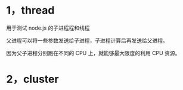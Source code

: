 # 1，thread

用于测试 node.js 的子进程程和线程

父进程可以将一些参数发送给子进程，子进程计算后再发送给父进程。

因为父子进程分别跑在不同的 CPU 上，就能够最大限度的利用 CPU 资源。

# 2，cluster 